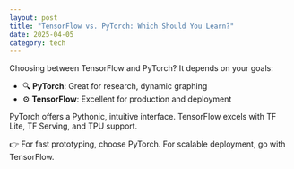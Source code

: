 ```yaml
---
layout: post
title: "TensorFlow vs. PyTorch: Which Should You Learn?"
date: 2025-04-05
category: tech
---
```


Choosing between TensorFlow and PyTorch? It depends on your goals:

- 🔍 **PyTorch**: Great for research, dynamic graphing
- ⚙️ **TensorFlow**: Excellent for production and deployment

PyTorch offers a Pythonic, intuitive interface. TensorFlow excels with TF Lite, TF Serving, and TPU support.

👉 For fast prototyping, choose PyTorch. For scalable deployment, go with TensorFlow.
